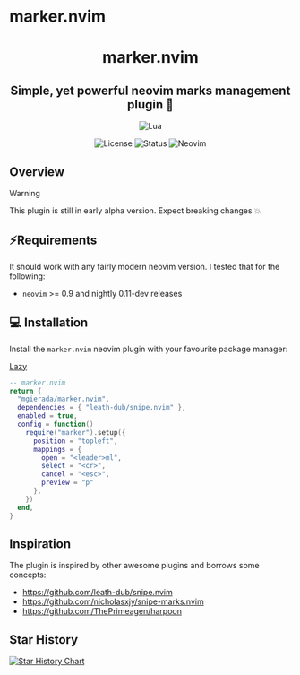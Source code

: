 # marker.nvim

<div align="center">

# marker.nvim

## Simple, yet powerful neovim marks management plugin 🔌

</div>

<div align="center">

![Lua](https://img.shields.io/badge/Made%20with%20Lua-blueviolet.svg?style=for-the-badge&logo=lua&logoColor=white)

</div>

<div align="center">

![License](https://img.shields.io/badge/License-MIT-brightgreen?style=flat-square)
![Status](https://img.shields.io/badge/Status-Beta-informational?style=flat-square)
![Neovim](https://img.shields.io/badge/Neovim-0.9+-green.svg?style=flat-square&logo=Neovim&logoColor=white)

</div>

</div>

## Overview

> [!WARNING]  
> This plugin is still in early alpha version. Expect breaking changes 💥

## ⚡️Requirements

It should work with any fairly modern neovim version. I tested that for the following:

- `neovim` >= 0.9 and nightly 0.11-dev releases

## 💻 Installation

Install the `marker.nvim` neovim plugin with your favourite package manager:

[Lazy](https://github.com/folke/lazy.nvim)

```lua
-- marker.nvim
return {
  "mgierada/marker.nvim",
  dependencies = { "leath-dub/snipe.nvim" },
  enabled = true,
  config = function()
    require("marker").setup({
      position = "topleft",
      mappings = {
        open = "<leader>ml",
        select = "<cr>",
        cancel = "<esc>",
        preview = "p"
      },
    })
  end,
}
```

## Inspiration

The plugin is inspired by other awesome plugins and borrows some concepts:

- https://github.com/leath-dub/snipe.nvim
- https://github.com/nicholasxjy/snipe-marks.nvim
- https://github.com/ThePrimeagen/harpoon

## Star History

<a href="https://star-history.com/#mgierada/marker.nvim&Timeline">
 <picture>
   <source media="(prefers-color-scheme: dark)" srcset="https://api.star-history.com/svg?repos=mgierada/marker.nvim&type=Timeline&theme=dark" />
   <source media="(prefers-color-scheme: light)" srcset="https://api.star-history.com/svg?repos=mgierada/marker.nvim&type=Timeline" />
   <img alt="Star History Chart" src="https://api.star-history.com/svg?repos=mgierada/marker.nvim&type=Timeline" />
 </picture>
</a>
